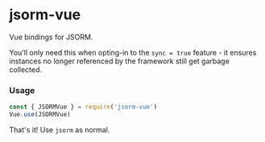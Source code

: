 jsorm-vue
===========

Vue bindings for JSORM.

You'll only need this when opting-in to the `sync = true` feature - it ensures instances no longer referenced by the framework still get garbage collected.

### Usage

```ts
const { JSORMVue } = require('jsorm-vue')
Vue.use(JSORMVue)
```

That's it! Use `jsorm` as normal.
